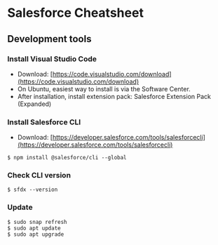 
# Salesforce Cheatsheet

## Development tools

### Install Visual Studio Code

- Download: [https://code.visualstudio.com/download](https://code.visualstudio.com/download)
- On Ubuntu, easiest way to install is via the Software Center.
- After installation, install extension pack: Salesforce Extension Pack (Expanded)

### Install Salesforce CLI

- Download: [https://developer.salesforce.com/tools/salesforcecli](https://developer.salesforce.com/tools/salesforcecli)

 `$ npm install @salesforce/cli --global`

### Check CLI version

`$ sfdx --version`
  
### Update 

`$ sudo snap refresh`  
`$ sudo apt update`  
`$ sudo apt upgrade`  
